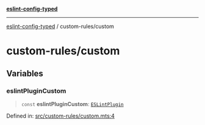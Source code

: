 [**eslint-config-typed**](../README.md)

---

[eslint-config-typed](../README.md) / custom-rules/custom

# custom-rules/custom

## Variables

### eslintPluginCustom

> `const` **eslintPluginCustom**: [`ESLintPlugin`](../types/flat-config.md#eslintplugin)

Defined in: [src/custom-rules/custom.mts:4](https://github.com/noshiro-pf/eslint-config-typed/blob/main/src/custom-rules/custom.mts#L4)
